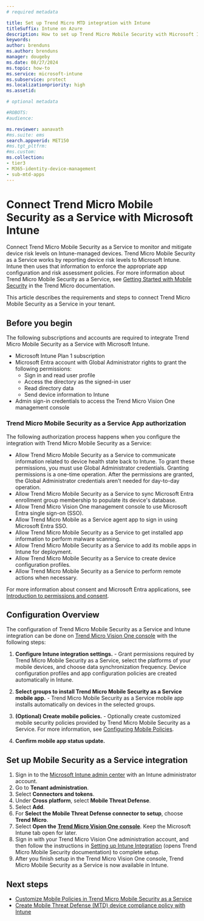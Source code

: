 ```yaml
---
# required metadata

title: Set up Trend Micro MTD integration with Intune
titleSuffix: Intune on Azure
description: How to set up Trend Micro Mobile Security with Microsoft Intune to control mobile device access to your corporate resources
keywords:
author: brenduns
ms.author: brenduns
manager: dougeby
ms.date: 08/27/2024
ms.topic: how-to
ms.service: microsoft-intune
ms.subservice: protect
ms.localizationpriority: high
ms.assetid: 

# optional metadata

#ROBOTS:
#audience:

ms.reviewer: aanavath
#ms.suite: ems
search.appverid: MET150
#ms.tgt_pltfrm:
#ms.custom:
ms.collection:
- tier3
- M365-identity-device-management
- sub-mtd-apps
---
```


# Connect Trend Micro Mobile Security as a Service with Microsoft Intune

Connect Trend Micro Mobile Security as a Service to monitor and mitigate device risk levels on Intune-managed devices. Trend Micro Mobile Security as a Service works by reporting device risk levels to Microsoft Intune. Intune then uses that information to enforce the appropriate app configuration and risk assessment policies. For more information about Trend Micro Mobile Security as a Service, see [Getting Started with Mobile Security](https://docs.trendmicro.com/documentation/article/trend-vision-one-getting-started-mobile-security) in the Trend Micro documentation.

This article describes the requirements and steps to connect Trend Micro Mobile Security as a Service in your tenant.

## Before you begin

The following subscriptions and accounts are required to integrate Trend Micro Mobile Security as a Service with Microsoft Intune.

- Microsoft Intune Plan 1 subscription
- Microsoft Entra account with Global Administrator rights to grant the following permissions:
  - Sign in and read user profile
  - Access the directory as the signed-in user
  - Read directory data
  - Send device information to Intune
- Admin sign-in credentials to access the Trend Micro Vision One management console

### Trend Micro Mobile Security as a Service App authorization

The following authorization process happens when you configure the integration with Trend Micro Mobile Security as a Service:

- Allow Trend Micro Mobile Security as a Service to communicate information related to device health state back to Intune. To grant these permissions, you must use Global Administrator credentials. Granting permissions is a one-time operation. After the permissions are granted, the Global Administrator credentials aren't needed for day-to-day operation.
- Allow Trend Micro Mobile Security as a Service to sync Microsoft Entra enrollment group membership to populate its device's database.
- Allow Trend Micro Vision One management console to use Microsoft Entra single sign-on (SSO).
- Allow Trend Micro Mobile as a Service agent app to sign in using Microsoft Entra SSO.
- Allow Trend Micro Mobile Security as a Service to get installed app information to perform malware scanning.
- Allow Trend Micro Mobile Security as a Service to add its mobile apps in Intune for deployment.
- Allow Trend Micro Mobile Security as a Service to create device configuration profiles.
- Allow Trend Micro Mobile Security as a Service to perform remote actions when necessary.

For more information about consent and Microsoft Entra applications, see [Introduction to permissions and consent](/azure/active-directory/develop/v2-permissions-and-consent).

## Configuration Overview

The configuration of Trend Micro Mobile Security as a Service and Intune integration can be done on [Trend Micro Vision One console](https://portal.xdr.trendmicro.com/) with the following steps:

1. **Configure Intune integration settings.** - Grant permissions required by Trend Micro Mobile Security as a Service, select the platforms of your mobile devices, and choose data synchronization frequency. Device configuration profiles and app configuration policies are created automatically in Intune.

2. **Select groups to install Trend Micro Mobile Security as a Service mobile app.** - Trend Micro Mobile Security as a Service mobile app installs automatically on devices in the selected groups.

3. **(Optional) Create mobile policies.** - Optionally create customized mobile security policies provided by Trend Micro Mobile Security as a Service. For more information, see [Configuring Mobile Policies](https://docs.trendmicro.com/enterprise/trend-micro-xdr-help/configuringmobilepolicy).

4. **Confirm mobile app status update.**

## Set up Mobile Security as a Service integration

1. Sign in to the [Microsoft Intune admin center](https://go.microsoft.com/fwlink/?linkid=2109431) with an Intune administrator account.
2. Go to **Tenant administration**.
3. Select **Connectors and tokens**.
4. Under **Cross platform**, select **Mobile Threat Defense**.
5. Select **Add**.
6. For **Select the Mobile Threat Defense connector to setup**, choose **Trend Micro**.
7. Select **Open the** [**Trend Micro Vision One console**](https://portal.xdr.trendmicro.com/). Keep the Microsoft Intune tab open for later.
8. Sign in with your Trend Micro Vision One administration account, and then follow the instructions in [Setting up Intune Integration](https://docs.trendmicro.com/en-us/enterprise/trend-vision-one/mobile-security/getting-started-with_003.aspx) (opens Trend Micro Mobile Security documentation) to complete setup.
9. After you finish setup in the Trend Micro Vision One console, Trend Micro Mobile Security as a Service is now available in Intune.

## Next steps

- [Customize Mobile Policies in Trend Micro Mobile Security as a Service](https://docs.trendmicro.com/en-us/enterprise/trend-vision-one/mobile-security/integration-with-mdm/mobile-policy/configuring-mobile-p.aspx)
- [Create Mobile Threat Defense (MTD) device compliance policy with Intune](../protect/mtd-device-compliance-policy-create.md)

